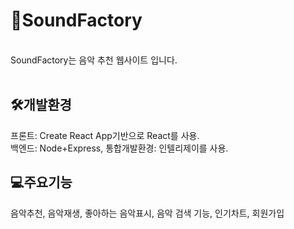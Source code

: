 # 🎵SoundFactory 
<br>
SoundFactory는 음악 추천 웹사이트 입니다.<br>
<br>

## 🛠️개발환경
프론트: Create React App기반으로 React를 사용.<br>
백엔드: Node+Express, 통합개발환경: 인텔리제이를 사용.<br>

## 💻주요기능
음악추천, 음악재생, 좋아하는 음악표시, 음악 검색 기능, 인기차트, 회원가입

